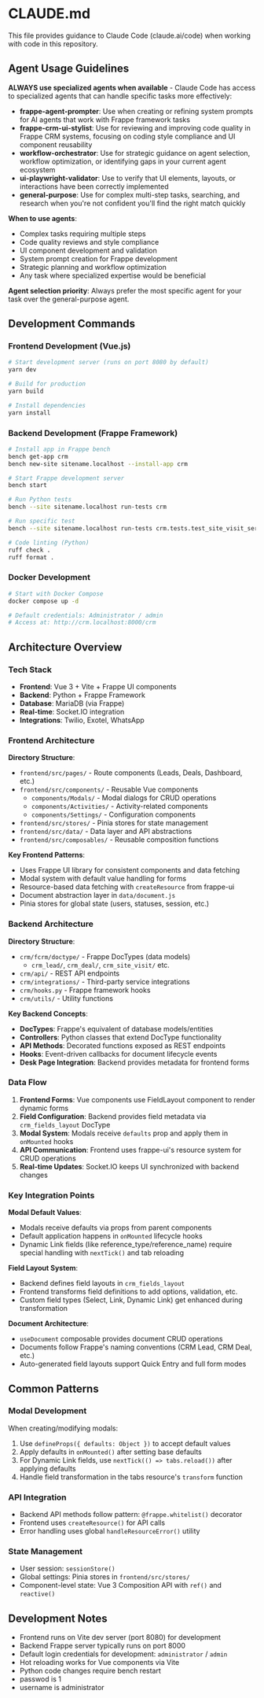 # CLAUDE.md

This file provides guidance to Claude Code (claude.ai/code) when working with code in this repository.

## Agent Usage Guidelines

**ALWAYS use specialized agents when available** - Claude Code has access to specialized agents that can handle specific tasks more effectively:

- **frappe-agent-prompter**: Use when creating or refining system prompts for AI agents that work with Frappe framework tasks
- **frappe-crm-ui-stylist**: Use for reviewing and improving code quality in Frappe CRM systems, focusing on coding style compliance and UI component reusability
- **workflow-orchestrator**: Use for strategic guidance on agent selection, workflow optimization, or identifying gaps in your current agent ecosystem
- **ui-playwright-validator**: Use to verify that UI elements, layouts, or interactions have been correctly implemented
- **general-purpose**: Use for complex multi-step tasks, searching, and research when you're not confident you'll find the right match quickly

**When to use agents**:
- Complex tasks requiring multiple steps
- Code quality reviews and style compliance
- UI component development and validation
- System prompt creation for Frappe development
- Strategic planning and workflow optimization
- Any task where specialized expertise would be beneficial

**Agent selection priority**: Always prefer the most specific agent for your task over the general-purpose agent.

## Development Commands

### Frontend Development (Vue.js)
```bash
# Start development server (runs on port 8080 by default)
yarn dev

# Build for production
yarn build

# Install dependencies
yarn install
```

### Backend Development (Frappe Framework)
```bash
# Install app in Frappe bench
bench get-app crm
bench new-site sitename.localhost --install-app crm

# Start Frappe development server
bench start

# Run Python tests
bench --site sitename.localhost run-tests crm

# Run specific test
bench --site sitename.localhost run-tests crm.tests.test_site_visit_server_side

# Code linting (Python)
ruff check .
ruff format .
```

### Docker Development
```bash
# Start with Docker Compose
docker compose up -d

# Default credentials: Administrator / admin
# Access at: http://crm.localhost:8000/crm
```

## Architecture Overview

### Tech Stack
- **Frontend**: Vue 3 + Vite + Frappe UI components
- **Backend**: Python + Frappe Framework
- **Database**: MariaDB (via Frappe)
- **Real-time**: Socket.IO integration
- **Integrations**: Twilio, Exotel, WhatsApp

### Frontend Architecture

**Directory Structure**:
- `frontend/src/pages/` - Route components (Leads, Deals, Dashboard, etc.)
- `frontend/src/components/` - Reusable Vue components
  - `components/Modals/` - Modal dialogs for CRUD operations
  - `components/Activities/` - Activity-related components
  - `components/Settings/` - Configuration components
- `frontend/src/stores/` - Pinia stores for state management
- `frontend/src/data/` - Data layer and API abstractions
- `frontend/src/composables/` - Reusable composition functions

**Key Frontend Patterns**:
- Uses Frappe UI library for consistent components and data fetching
- Modal system with default value handling for forms
- Resource-based data fetching with `createResource` from frappe-ui
- Document abstraction layer in `data/document.js`
- Pinia stores for global state (users, statuses, session, etc.)

### Backend Architecture

**Directory Structure**:
- `crm/fcrm/doctype/` - Frappe DocTypes (data models)
  - `crm_lead/`, `crm_deal/`, `crm_site_visit/` etc.
- `crm/api/` - REST API endpoints
- `crm/integrations/` - Third-party service integrations
- `crm/hooks.py` - Frappe framework hooks
- `crm/utils/` - Utility functions

**Key Backend Concepts**:
- **DocTypes**: Frappe's equivalent of database models/entities
- **Controllers**: Python classes that extend DocType functionality
- **API Methods**: Decorated functions exposed as REST endpoints
- **Hooks**: Event-driven callbacks for document lifecycle events
- **Desk Page Integration**: Backend provides metadata for frontend forms

### Data Flow

1. **Frontend Forms**: Vue components use FieldLayout component to render dynamic forms
2. **Field Configuration**: Backend provides field metadata via `crm_fields_layout` DocType
3. **Modal System**: Modals receive `defaults` prop and apply them in `onMounted` hooks
4. **API Communication**: Frontend uses frappe-ui's resource system for CRUD operations
5. **Real-time Updates**: Socket.IO keeps UI synchronized with backend changes

### Key Integration Points

**Modal Default Values**:
- Modals receive defaults via props from parent components
- Default application happens in `onMounted` lifecycle hooks
- Dynamic Link fields (like reference_type/reference_name) require special handling with `nextTick()` and tab reloading

**Field Layout System**:
- Backend defines field layouts in `crm_fields_layout`
- Frontend transforms field definitions to add options, validation, etc.
- Custom field types (Select, Link, Dynamic Link) get enhanced during transformation

**Document Architecture**:
- `useDocument` composable provides document CRUD operations
- Documents follow Frappe's naming conventions (CRM Lead, CRM Deal, etc.)
- Auto-generated field layouts support Quick Entry and full form modes

## Common Patterns

### Modal Development
When creating/modifying modals:
1. Use `defineProps({ defaults: Object })` to accept default values
2. Apply defaults in `onMounted()` after setting base defaults
3. For Dynamic Link fields, use `nextTick(() => tabs.reload())` after applying defaults
4. Handle field transformation in the tabs resource's `transform` function

### API Integration
- Backend API methods follow pattern: `@frappe.whitelist()` decorator
- Frontend uses `createResource()` for API calls
- Error handling uses global `handleResourceError()` utility

### State Management
- User session: `sessionStore()`
- Global settings: Pinia stores in `frontend/src/stores/`
- Component-level state: Vue 3 Composition API with `ref()` and `reactive()`

## Development Notes

- Frontend runs on Vite dev server (port 8080) for development
- Backend Frappe server typically runs on port 8000
- Default login credentials for development: `administrator` / `admin`
- Hot reloading works for Vue components via Vite
- Python code changes require bench restart
- passwod is 1
- username is administrator